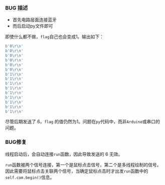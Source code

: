 ### BUG 描述

- 首先电路层面连接蓝牙
- 而后启动py文件即可

即使什么都不做，`flag`自己也会变成1。输出如下：

```py
b'0\r\n'
b'0\r\n'
b'0\r\n'
b'0\r\n'
b'0\r\n'
b'0\r\n'
b'1\r\n'
b'1\r\n'
b'1\r\n'
b'1\r\n'
b'1\r\n'
b'1\r\n'
b'1\r\n'
b'1\r\n'
b'1\r\n'
```

尽管后期发送了 6，`flag` 的值仍然为1。问题在`py`代码中，而非`Arduino`或串口的问题。

### BUG修复

线程启动后，会自动连接`run`函数，因此导致发送的 6 无效。

`run`函数被两个信号连接，第一个是鼠标点击信号，第二个是多线程绘制的信号。因此需要将鼠标点击关联两个信号，当确定鼠标点击时才出发`run`函数中的`self.com.begin()`信息。